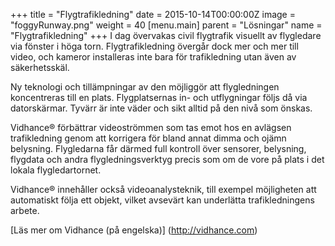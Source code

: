 +++
title = "Flygtrafikledning"
date = 2015-10-14T00:00:00Z
image = "foggyRunway.png"
weight = 40
[menu.main]
parent = "Lösningar"
name = "Flygtrafikledning"
+++
I dag övervakas civil flygtrafik visuellt av flygledare via fönster i höga torn. Flygtrafikledning övergår dock mer och mer till video, och kameror installeras inte bara för trafikledning utan även av säkerhetsskäl.

Ny teknologi och tillämpningar av den möjliggör att flygledningen koncentreras till en plats. Flygplatsernas in- och utflygningar följs då via datorskärmar. Tyvärr är inte väder och sikt alltid på den nivå som önskas.
<!--more-->
Vidhance® förbättrar videoströmmen som tas emot hos en avlägsen trafikledning genom att korrigera för bland annat dimma och ojämn belysning. Flygledarna får därmed full kontroll över sensorer, belysning, flygdata och andra flygledningsverktyg precis som om de vore på plats i det lokala flygledartornet.

Vidhance® innehåller också videoanalysteknik, till exempel möjligheten att automatiskt följa ett objekt, vilket avsevärt kan underlätta trafikledningens arbete.

[Läs mer om Vidhance (på engelska)] (http://vidhance.com)
